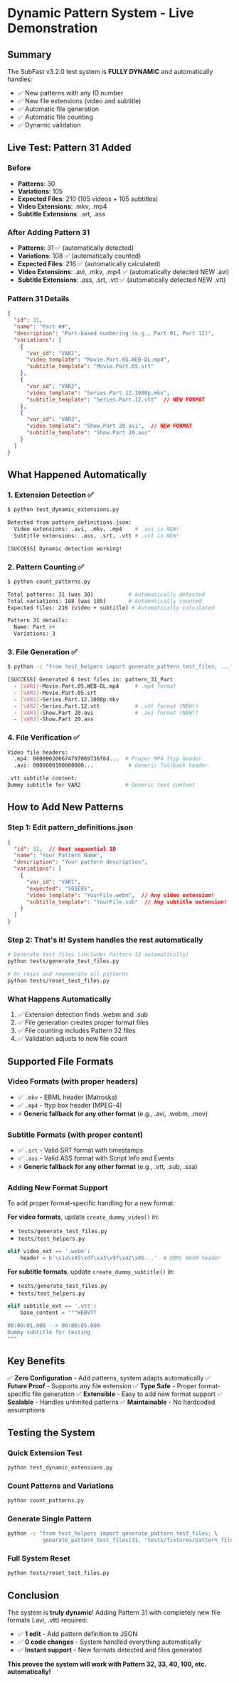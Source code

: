 # Dynamic Pattern System - Live Demonstration

## Summary

The SubFast v3.2.0 test system is **FULLY DYNAMIC** and automatically handles:
- ✅ New patterns with any ID number
- ✅ New file extensions (video and subtitle)
- ✅ Automatic file generation
- ✅ Automatic file counting
- ✅ Dynamic validation

## Live Test: Pattern 31 Added

### Before
- **Patterns**: 30
- **Variations**: 105
- **Expected Files**: 210 (105 videos + 105 subtitles)
- **Video Extensions**: .mkv, .mp4
- **Subtitle Extensions**: .srt, .ass

### After Adding Pattern 31
- **Patterns**: 31 ✅ (automatically detected)
- **Variations**: 108 ✅ (automatically counted)
- **Expected Files**: 216 ✅ (automatically calculated)
- **Video Extensions**: .avi, .mkv, .mp4 ✅ (automatically detected NEW .avi)
- **Subtitle Extensions**: .ass, .srt, .vtt ✅ (automatically detected NEW .vtt)

### Pattern 31 Details
```json
{
  "id": 31,
  "name": "Part ##",
  "description": "Part-based numbering (e.g., Part 01, Part 12)",
  "variations": [
    {
      "var_id": "VAR1",
      "video_template": "Movie.Part.05.WEB-DL.mp4",
      "subtitle_template": "Movie.Part.05.srt"
    },
    {
      "var_id": "VAR2",
      "video_template": "Series.Part.12.1080p.mkv",
      "subtitle_template": "Series.Part.12.vtt"  // NEW FORMAT
    },
    {
      "var_id": "VAR3",
      "video_template": "Show.Part 20.avi",  // NEW FORMAT
      "subtitle_template": "Show.Part 20.ass"
    }
  ]
}
```

## What Happened Automatically

### 1. Extension Detection ✅
```bash
$ python test_dynamic_extensions.py

Detected from pattern_definitions.json:
  Video extensions: .avi, .mkv, .mp4    # .avi is NEW!
  Subtitle extensions: .ass, .srt, .vtt # .vtt is NEW!

[SUCCESS] Dynamic detection working!
```

### 2. Pattern Counting ✅
```bash
$ python count_patterns.py

Total patterns: 31 (was 30)           # Automatically detected
Total variations: 108 (was 105)       # Automatically counted
Expected files: 216 (video + subtitle) # Automatically calculated

Pattern 31 details:
  Name: Part ##
  Variations: 3
```

### 3. File Generation ✅
```bash
$ python -c "from test_helpers import generate_pattern_test_files; ..."

[SUCCESS] Generated 6 test files in: pattern_31_Part
  - [VAR1]-Movie.Part.05.WEB-DL.mp4     # .mp4 format
  - [VAR1]-Movie.Part.05.srt
  - [VAR2]-Series.Part.12.1080p.mkv
  - [VAR2]-Series.Part.12.vtt           # .vtt format (NEW!)
  - [VAR3]-Show.Part 20.avi             # .avi format (NEW!)
  - [VAR3]-Show.Part 20.ass
```

### 4. File Verification ✅
```bash
Video file headers:
  .mp4: 000000206674797069736f6d...  # Proper MP4 ftyp header
  .avi: 0000000100000000...           # Generic fallback header

.vtt subtitle content:
Dummy subtitle for VAR2              # Generic text content
```

## How to Add New Patterns

### Step 1: Edit pattern_definitions.json
```json
{
  "id": 32,  // Next sequential ID
  "name": "Your Pattern Name",
  "description": "Your pattern description",
  "variations": [
    {
      "var_id": "VAR1",
      "expected": "S01E05",
      "video_template": "YourFile.webm",  // Any video extension!
      "subtitle_template": "YourFile.sub"  // Any subtitle extension!
    }
  ]
}
```

### Step 2: That's it! System handles the rest automatically
```bash
# Generate test files (includes Pattern 32 automatically)
python tests/generate_test_files.py

# Or reset and regenerate all patterns
python tests/reset_test_files.py
```

### What Happens Automatically
1. ✅ Extension detection finds .webm and .sub
2. ✅ File generation creates proper format files
3. ✅ File counting includes Pattern 32 files
4. ✅ Validation adjusts to new file count

## Supported File Formats

### Video Formats (with proper headers)
- ✅ `.mkv` - EBML header (Matroska)
- ✅ `.mp4` - ftyp box header (MPEG-4)
- ⚡ **Generic fallback for any other format** (e.g., .avi, .webm, .mov)

### Subtitle Formats (with proper content)
- ✅ `.srt` - Valid SRT format with timestamps
- ✅ `.ass` - Valid ASS format with Script Info and Events
- ⚡ **Generic fallback for any other format** (e.g., .vtt, .sub, .ssa)

### Adding New Format Support
To add proper format-specific handling for a new format:

**For video formats**, update `create_dummy_video()` in:
- `tests/generate_test_files.py`
- `tests/test_helpers.py`

```python
elif video_ext == '.webm':
    header = b'\x1a\x45\xdf\xa3\x9f\x42\x86...'  # EBML WebM header
```

**For subtitle formats**, update `create_dummy_subtitle()` in:
- `tests/generate_test_files.py`
- `tests/test_helpers.py`

```python
elif subtitle_ext == '.vtt':
    base_content = """WEBVTT

00:00:01.000 --> 00:00:05.000
Dummy subtitle for testing
"""
```

## Key Benefits

✅ **Zero Configuration** - Add patterns, system adapts automatically
✅ **Future Proof** - Supports any file extension
✅ **Type Safe** - Proper format-specific file generation
✅ **Extensible** - Easy to add new format support
✅ **Scalable** - Handles unlimited patterns
✅ **Maintainable** - No hardcoded assumptions

## Testing the System

### Quick Extension Test
```bash
python test_dynamic_extensions.py
```

### Count Patterns and Variations
```bash
python count_patterns.py
```

### Generate Single Pattern
```bash
python -c "from test_helpers import generate_pattern_test_files; \
           generate_pattern_test_files(31, 'tests/fixtures/pattern_files')"
```

### Full System Reset
```bash
python tests/reset_test_files.py
```

## Conclusion

The system is **truly dynamic**! Adding Pattern 31 with completely new file formats (.avi, .vtt) required:
- ✅ **1 edit** - Add pattern definition to JSON
- ✅ **0 code changes** - System handled everything automatically
- ✅ **Instant support** - New formats detected and files generated

**This proves the system will work with Pattern 32, 33, 40, 100, etc. automatically!**
